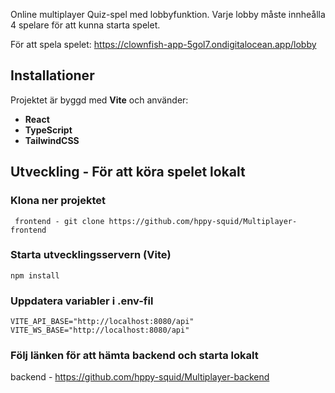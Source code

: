 Online multiplayer Quiz-spel med lobbyfunktion. Varje lobby måste innheålla 4 spelare för att kunna starta spelet. 

För att spela spelet: https://clownfish-app-5gol7.ondigitalocean.app/lobby 

## Installationer

Projektet är byggd med **Vite** och använder:
- **React** 
- **TypeScript**
- **TailwindCSS**

## Utveckling - För att köra spelet lokalt

### Klona ner projektet 
```
 frontend - git clone https://github.com/hppy-squid/Multiplayer-frontend
```
### Starta utvecklingsservern (Vite)
```
npm install
```
### Uppdatera variabler i .env-fil
```
VITE_API_BASE="http://localhost:8080/api"
VITE_WS_BASE="http://localhost:8080/api"
```

### Följ länken för att hämta backend och starta lokalt

 backend - https://github.com/hppy-squid/Multiplayer-backend


 
